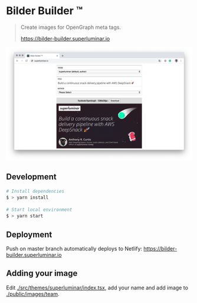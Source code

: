 # Bilder Builder ™️

> Create images for OpenGraph meta tags.
>
> https://bilder-builder.superluminar.io

![Bilder Builder](screenshot.png)

## Development

```bash
# Install dependencies
$ > yarn install

# Start local environment
$ > yarn start
```

## Deployment

Push on master branch automatically deploys to Netlify: https://bilder-builder.superluminar.io

## Adding your image

Edit [./src/themes/superluminar/index.tsx](./src/themes/superluminar/index.tsx), add your name and add image to [./public/images/team](./public/images/team).

